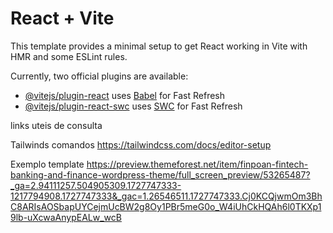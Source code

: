# React + Vite

This template provides a minimal setup to get React working in Vite with HMR and some ESLint rules.

Currently, two official plugins are available:

- [@vitejs/plugin-react](https://github.com/vitejs/vite-plugin-react/blob/main/packages/plugin-react/README.md) uses [Babel](https://babeljs.io/) for Fast Refresh
- [@vitejs/plugin-react-swc](https://github.com/vitejs/vite-plugin-react-swc) uses [SWC](https://swc.rs/) for Fast Refresh

links uteis de consulta

Tailwinds comandos
https://tailwindcss.com/docs/editor-setup

Exemplo template
https://preview.themeforest.net/item/finpoan-fintech-banking-and-finance-wordpress-theme/full_screen_preview/53265487?_ga=2.94111257.504905309.1727747333-1217794908.1727747333&_gac=1.26546511.1727747333.Cj0KCQjwmOm3BhC8ARIsAOSbapUYCejmUcBW2g8Oy1PBr5meG0o_W4iUhCkHQAh6l0TKXp19lb-uXcwaAnypEALw_wcB
